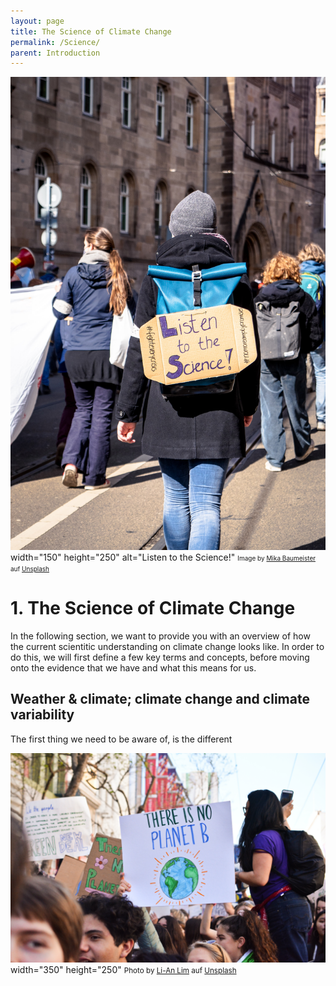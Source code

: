 ```yaml
---
layout: page
title: The Science of Climate Change
permalink: /Science/
parent: Introduction
---
```


<img src=images/mika-baumeister-UHVndV0rsqw-unsplash.jpg> width="150" height="250" alt="Listen to the Science!"
<font size="1"> Image by <a href="https://unsplash.com/de/@mbaumi?utm_content=creditCopyText&utm_medium=referral&utm_source=unsplash">Mika Baumeister</a> auf <a href="https://unsplash.com/de/fotos/menschen-die-tagsuber-auf-der-strasse-spazieren-gehen-UHVndV0rsqw?utm_content=creditCopyText&utm_medium=referral&utm_source=unsplash">Unsplash</a> </font>
  
# **1. The Science of Climate Change** 

In the following section, we want to provide you with an overview of how the current scientitic understanding on climate change looks like. In order to do this, we will first define a few key terms and concepts, before moving onto the evidence that we have and what this means for us.

## Weather & climate; climate change and climate variability

The first thing we need to be aware of, is the different <br>

<img src="images/li-an-lim-ycW4YxhrWHM-unsplash.jpg"> width="350" height="250"
<small> Photo by <a href="https://unsplash.com/de/@li_anlim?utm_content=creditCopyText&utm_medium=referral&utm_source=unsplash">Li-An Lim</a> auf <a href="https://unsplash.com/de/fotos/b-%ED%96%89%EC%84%B1%EC%9D%B4-%EC%97%86%EB%8B%A4-%ED%8F%AC%EC%8A%A4%ED%84%B0%EB%A5%BC-%EB%93%A4%EA%B3%A0-%EC%9E%88%EB%8A%94-%EC%82%AC%EB%9E%8C-ycW4YxhrWHM?utm_content=creditCopyText&utm_medium=referral&utm_source=unsplash">Unsplash</a> </small>


  